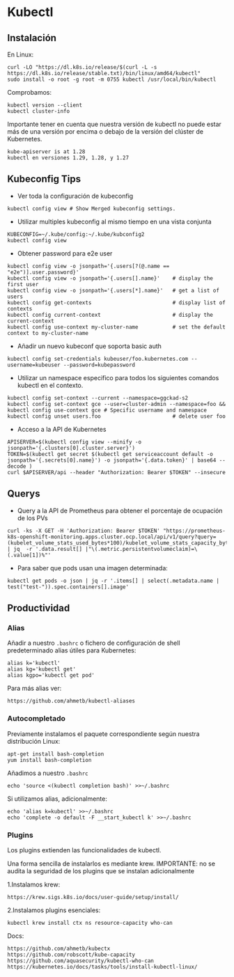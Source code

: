 # Kubectl

## Instalación
En Linux:
```shell
curl -LO "https://dl.k8s.io/release/$(curl -L -s https://dl.k8s.io/release/stable.txt)/bin/linux/amd64/kubectl"
sudo install -o root -g root -m 0755 kubectl /usr/local/bin/kubectl
```

Comprobamos:
```shell
kubectl version --client
kubectl cluster-info
```

Importante tener en cuenta que nuestra versión de kubectl no puede estar más de una versión por encima o debajo de la versión del clúster de Kubernetes.

	kube-apiserver is at 1.28
	kubectl en versiones 1.29, 1.28, y 1.27

## Kubeconfig Tips
- Ver toda la configuración de kubeconfig
```shell
kubectl config view # Show Merged kubeconfig settings.
```

- Utilizar multiples kubeconfig al mismo tiempo en una vista conjunta
```shell
KUBECONFIG=~/.kube/config:~/.kube/kubconfig2 
kubectl config view
```

- Obtener password para e2e user
```shell
kubectl config view -o jsonpath='{.users[?(@.name == "e2e")].user.password}'
kubectl config view -o jsonpath='{.users[].name}'    # display the first user
kubectl config view -o jsonpath='{.users[*].name}'   # get a list of users
kubectl config get-contexts                          # display list of contexts 
kubectl config current-context                       # display the current-context
kubectl config use-context my-cluster-name           # set the default context to my-cluster-name
```

- Añadir un nuevo kubeconf que soporta basic auth
```shell
kubectl config set-credentials kubeuser/foo.kubernetes.com --username=kubeuser --password=kubepassword
```
- Utilizar un namespace especifico para todos los siguientes comandos kubectl en el contexto.
```shell
kubectl config set-context --current --namespace=ggckad-s2
kubectl config set-context gce --user=cluster-admin --namespace=foo && kubectl config use-context gce # Specific username and namespace
kubectl config unset users.foo                       # delete user foo
```

- Acceso a la API de Kubernetes
```shell
APISERVER=$(kubectl config view --minify -o jsonpath='{.clusters[0].cluster.server}')
TOKEN=$(kubectl get secret $(kubectl get serviceaccount default -o jsonpath='{.secrets[0].name}') -o jsonpath='{.data.token}' | base64 --decode )
curl $APISERVER/api --header "Authorization: Bearer $TOKEN" --insecure
```

## Querys

- Query a la API de Prometheus para obtener el porcentaje de ocupación de los PVs
```shell
curl -ks -X GET -H 'Authorization: Bearer $TOKEN' "https://prometheus-k8s-openshift-monitoring.apps.cluster.ocp.local/api/v1/query?query=(kubelet_volume_stats_used_bytes*100)/kubelet_volume_stats_capacity_bytes" | jq  -r '.data.result[] |"\(.metric.persistentvolumeclaim)=\(.value[1])%"'
```

- Para saber que pods usan una imagen determinada:
```shell
kubectl get pods -o json | jq -r '.items[] | select(.metadata.name | test("test-")).spec.containers[].image'
```

## Productividad
### Alias
Añadir a nuestro `.bashrc` o fichero de configuración de shell predeterminado alias útiles para Kubernetes:

	alias k='kubectl'
	alias kg='kubectl get'
	alias kgpo='kubectl get pod'

Para más alias ver: 

	https://github.com/ahmetb/kubectl-aliases

### Autocompletado

Previamente instalamos el paquete correspondiente según nuestra distribución Linux:

	apt-get install bash-completion 
	yum install bash-completion

Añadimos a nuestro `.bashrc`

	echo 'source <(kubectl completion bash)' >>~/.bashrc

Si utilizamos alias, adicionalmente:

	echo 'alias k=kubectl' >>~/.bashrc
	echo 'complete -o default -F __start_kubectl k' >>~/.bashrc
 
### Plugins
Los plugins extienden las funcionalidades de kubectl.

Una forma sencilla de instalarlos es mediante krew. IMPORTANTE: no se audita la seguridad de los plugins que se instalan adicionalmente

1.Instalamos krew:

	https://krew.sigs.k8s.io/docs/user-guide/setup/install/

2.Instalamos plugins esenciales:

	kubectl krew install ctx ns resource-capacity who-can

Docs:
	
	https://github.com/ahmetb/kubectx
	https://github.com/robscott/kube-capacity
 	https://github.com/aquasecurity/kubectl-who-can
  	https://kubernetes.io/docs/tasks/tools/install-kubectl-linux/

